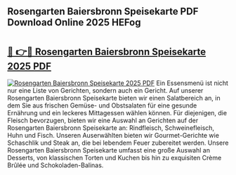 ## Rosengarten Baiersbronn Speisekarte PDF Download Online 2025 HEFog

# <h2><a href="http://gce23a.nevu.top/?p=Rosengarten+Baiersbronn+Speisekarte">🔗 👉🔴 Rosengarten Baiersbronn Speisekarte 2025 PDF</a></h2>

[![Rosengarten Baiersbronn Speisekarte 2025 PDF](https://i.imgur.com/dBaPXMq.png)](http://gce23a.nevu.top/?p=Rosengarten+Baiersbronn+Speisekarte)
Ein Essensmenü ist nicht nur eine Liste von Gerichten, sondern auch ein Gericht. Auf unserer Rosengarten Baiersbronn Speisekarte bieten wir einen Salatbereich an, in dem Sie aus frischen Gemüse- und Obstsalaten für eine gesunde Ernährung und ein leckeres Mittagessen wählen können. Für diejenigen, die Fleisch bevorzugen, bieten wir eine Auswahl an Gerichten auf der Rosengarten Baiersbronn Speisekarte an: Rindfleisch, Schweinefleisch, Huhn und Fisch. Unseren Auserwählten bieten wir Gourmet-Gerichte wie Schaschlik und Steak an, die bei lebendem Feuer zubereitet werden. Unsere Rosengarten Baiersbronn Speisekarte umfasst eine große Auswahl an Desserts, von klassischen Torten und Kuchen bis hin zu exquisiten Crème Brûlée und Schokoladen-Balinas.
